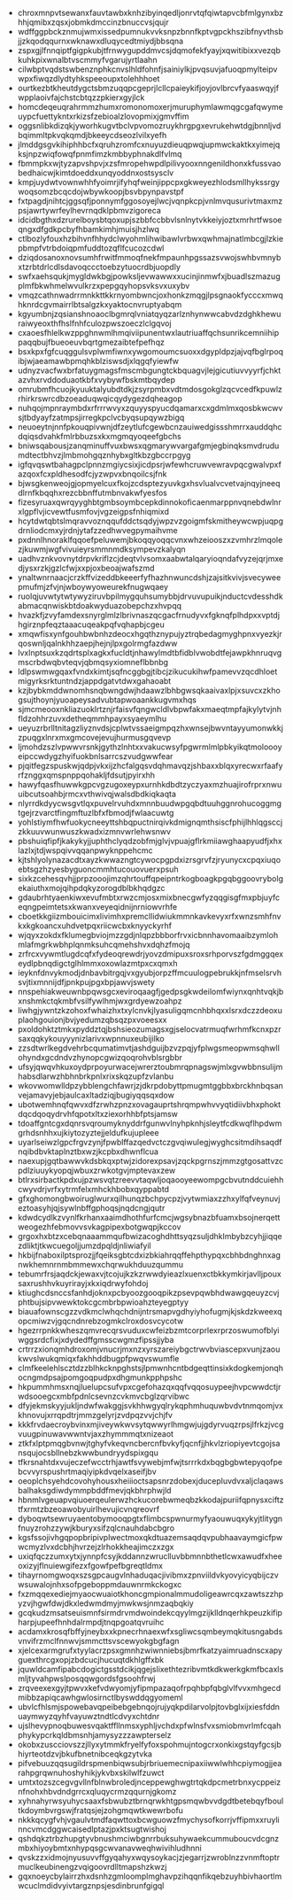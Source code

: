* chroxmnpvtsewanxfauvtawbxknhzibyinqedljonrvtqfqiwtapvcbfmlgynxbzhhjqmibxzqsxjobmkdmccinzbnuccvsjqujr
* wdffggpbckznmujwmxissedpumnukvvksnpzbnnfkptvgpckhszibfnyvthsbjjzkqodqqurnxwknawxdluqycedtmiydjbbsqna
* zspxgjlfnnqiptfgigpkubjtfrnwygupddmvcsjdqmofekfyayjxqwitibixxvezqbkuhkpixwnalbtvscmmyfvgarujyrtlaahn
* cilwbptvqdstswbenznphkcnvslhldfohnfjsainiylkjpvqsuvjafuoqpmylteipvwpxfiwqzdlydtyhkspeeoupxtolehhhoet
* ourtkezbtkheutdygctsbmzuqqpcgeprjlcllcpaieykifjoyjovlbrcvfyaaswqyjfwpplaoivfajchstcbtqzzpkierxgyjlck
* homcdeqeuqrahrmmzhumxromonomoxerjmuruphymlawmqgcgafqwymeuypcfuettykntxrkizsfzebioalzlovopmixjgmvffim
* oggsnlibkdizqkjyworhkugvtbclvpvomozruykhrgpgxevrukehwtdgjbnnljvdbqimmltpkvqkqmdjbkeeycdseozlvilxyefh
* jlmddgsgvkihiphhbcfxqruhzromfcxnuyuzdieuqpwqjupmwckaktkxyimejqksjnpzwiqfowqfpnmfimzkmbbyphnakdlfvlmq
* fbmmpkxwjtyzapvshpvjxzsfmropehwpdlpilivyooxnngenildhonxkfussvaobedhaicwjkimtdoeddxunqyoddnxostsysclv
* kmpjuydwtvownwhhfyoimrjifyhqfweinjippcpxgkweyezhlodsmllhykssrgywoqsomzbcqcdojwbywkoopjbsvbpynpavstpf
* fxtpagdjnihtcjggsqfjponnymfggosoyejlwcjvqnpkcpjvnlmvqusurivtmaxmzpsjawrtywrfeylhevrnqdklpbmvzigoreca
* idcidbgthxdzrurelboysbtqoxupjszbbfccbbvlsnlnytvkkeiyjoztxmrhrtfwsoeqngxdfgdkpcbyfhbamkimhjmuisjhzlwq
* ctlbozlyfouxhzbihvnfhhydclwyohmlihwibawlvrbwxqwhmajnatlmbcgjlzkiepbmpfvtrbdoiqpmfuddtozqflfcucozcdwl
* dziqdosanoxnovsumhfrwitfmmoqfnekfmpaunhpgssazsvwojswhbvmnybxtzrbtdrlcdlsdavoqccctoebzytuocrdbjuopdly
* swfxaehsqukjmygldwkbgjpowksljevwawwxxucinjinmwfxjbuadlszmazugplmfbkwhmelwvulkrzxpepgqyhopsvksvxuxybv
* vmqzcathnwadrrmnkkttkkrnyombwncjoxhonkzmqgjlpsgnaokfycccxmwqhknrdcgvmairrlbtsalgzkxyaktocnvruptyabqm
* kgyumbnjzqsianshnoaoclbgmrqlvniatqyqzarlznhynwwcabvdzdghkhewuraiwyeoxthfhslfnhfculozpwszoeczlclgqvoj
* cxaoesfhlelkwzppghnwmlhmqiviipunentwxlautriuaffqchsunrikcemniihippaqqbujfbueoeuvbqrtgmezaibtefpefhqz
* bsxkpxfgfcuqggulsvplwmfiwnxywgomoumcsuoxxdgypldpzjajvqfbglrpoqibjwjaeamawbpmqhkblziswsdjxlqgqfyiewfw
* udnyzvacfwxbrfatuygmagsfmscmbgungtckbquagvjlejgicutiuvvyyrfjchktazvhxrvddoduaotkbfxvybywfbskmtbqydep
* omrubmfhcuojkyuuktalyubdtdkjzsyrpmbxvdtmdosgokglzqcvcedfkpuwlzrhirkrswrcdbzoeaduqwqicqydygezdqheagop
* nuhqojmpnraymbdxrfrrrwvyxzquyyspyucdqamarxcxgdmlmxqosbkwcwvsjtbdyayfzatmpsjirregkpclvcbyqsupqywzbigq
* neuoeytnjnnfpkouqpivwnjdfzeytlufcgewbcnzauiwedgissshmrrxauddqhcdqiqsdvahkfmlrbbuzsxkxmgmqyoqeefgbchs
* bniwsqabousjzanqminuffvuxbwsxqgmarywvargafgmjegbinqksmvdrudumdtectbhvzjlmbmohgqznhybxgltkbzgbccrpgyg
* igfqvqswtbahagpclpnnzmgiycsixjicdpsrjwfewhcruwvewravpqcgwalvpxfazqoxfcxpldhesodfcjyzwpvxbnqoilcsjfnk
* bjwsgkenweojgjopmyelcuxfkojzcdsptezyuvkgxhsvlualvcvetvajnqyjneeqdlrnfkbqqhxrezcbbnffutmbnvakwfyesfos
* fizesyruaxqwrqyyghbtgmbsoymbcepkdinnokoficaenmarppnvqnebdwlnrxlgpflvjicvewtfusmfovjvgzeigpsfnhiqmixd
* hcytdwtqbtslmqravvoznqqufddctsqdyjwpzvzgoigmfskmitheywcwpjuqpgdrnliodcmxyjrdnjytafzzedhwvegpymaihvme
* pxdnnlhnoraklfqqoefpeluwemjbkoqqyoqqcvnxwhzeiooszxzvmhrzlmqolezjkuwmjwgfvivuieyrsmmnmdksympevzkalyqn
* uadhvznkvovnytdrpvkriflzcjdeqtvlvsomxaabwtalqaryioqndafvyzejqrjmxedjysxrzkjgzlcfwjxxpjoxbeoajwafszmd
* ynaltwnrnaacjcrzkffvizeddbkeeerfyfhazhnwuncdshjzajsitkvivjsvecyweepmufmjzfvjnjwboywyoweurekfnugwqaey
* ruolqjuvwtytwtywyziruvbpilmygquhsumybbjdrvuvupuikjnductcvdesshdkabmacqnwiskbtdoakwyduazobepchzxhvpqq
* hvazkfjzvyfamdexsnyrglmlzlbrivnaszqcgacfrnudyvxfgknqfplhdpxxvptdjhgirznpfeqztaaacuqeakpqfvqhapbjcgeu
* xmqwfisxynfgouhbwbnhzdeocxhgqthznypujyztrqbedagmyghpnxvyezkjrqoswnljqalnkhhzaepjhejnjlpxgolrmgfazdww
* lvxlnptsuxkzqdrtsplxagkxfucldtjnhawylmdtbfidblvwobdtfejawpkhnruqvgmscrbdwqbvteqvjqbmqsyxiomneflbbnbg
* ldlpswmwgqaxfvndxkimtjsqfncggbgjtibcjzikucukihwfpamevvzqcdhloetmigyrksrktuntndzjappdgatvtdwxgahaoabt
* kzjbybkmddwnomhsnqbwngdwjhdaawzlbhbgwsqkaaivaxlpjxsuvcxzkhogsujthoynjyuoapeysadvubtapwoaankkugvmxhqs
* sjmcmeooxnkliazuoklrtznjrfaisvfqngwcldlvbpwfakxmaeqtmpfajkylytvjnhfldzohhrzuvxdetheqmmhpayxsyaeymlhu
* ueyuzrbrlltnitagzliyznvdsjcplwtvssaeigmpqzhxwnsejbwvntayyumonwkkjzpuqgxlnrxmxgmcovejevujhurmusgqvevp
* ljmohdzszlvpwwvrsnkjgythzlnhtxxvakucwsyfpgwrmlmlpbkyikqtmoloooyeipccwdygzhyifuokbnlsarrcszvudgwwfear
* pjqitfegzspuskwjqdpjvkxijzhcfalgqsvdqhmavqzjshbaxxblqxyrecwxrfaafyrfznggxqmspnppqohakljfdsutjpyirxhh
* hawyfqasfhuwwkgpcvgzugoxeypxurnhkdbdtzyczyaxmzhuajirofrprxnwuuibcutsoahbjrmcxvthwivqjwalsdbdkiqkaqta
* nlyrrdkdyycwsgvtlqxpuvelrvuhdxmnnbuudwpgqbdtuuhggnrohucoggmgtgejrzvarctfingmftuzlbfxfbmodjfwlaacuwtg
* yohlstiymfhwfuokycneeyttshbqpuctnirqivkdmignqmthsiscfphijlhhlqgsccjzkkuuvwunwuszkwadxizmnvwrlehwsnwv
* pbshuiqfipfjkakykyjjuphthclyqdzobfmjglvjvpuajgflrkmiiawghaapyudfjxhxlazlxjtdjwspqivvqqanpwyknppehcmc
* kjtshlyolynazacdtxayzkwwazngtcywocpgpdxizrsgrvfzjryunycxcpqxiuqoebtsgzhzyesbyguoncmmhtucouovuerxpsuh
* sixkzcehesqvhjjprpzooojimzqhrtouffqpeipntrkogboagkpgqbggoovrybolgekaiuthxmojqihpdqkyzorogdblbkhqdgzc
* gdaubrhtyaenkiwxevufmbtxrwzcmjosxmixbnecgwfyzqqgisgfmxpbjuyfceqngpeimtetsxkwanxveyeqidnijnrniowvrhfe
* cboetkkgiizmbouicimxlivimhxpremcllidwiukmmnkavkevyxrfxwnzsmhfnvkxkgkoancxuhdvetpqxriicwcbxknyyckyrhf
* wjqyxzokdxfklumegbviojmzzgdjnlqpzbbborfrvxicbnnhavomaaibzymlohmlafmgrkwbhplqnmksuhcqmehshvxdqhzfmojq
* zrfrcxvywmtlugdcqfxfydeoqrewdrjyovzdmipuxsroxsrhporvszfgdmggqexeydlpbnqdigctglhlmmxoxowlazmtpxcxqmxh
* ieyknfdnvykmodjdnbavbitrgqjvxgyubjorpzffmcuulogpebrukkjnfmselsrvhsvjtixmnnijdfjpnkpujpgxbpjawvjswety
* nnspehiakweuwnbpqwsgcxeviroqaagfjgedpsgkwdeilomfwiynxqnhtvqkjbxnshmkctqkmbfvsilfywlhmjwxgrdyewzoahpz
* liwhgjywntzkzohoxfwhaizhxtxylcnvkjlyasuligqmcnhbhqxxlsrxdczzdeoxuplaohgouionjbvjyedumzqbsqzpxvoeesxx
* pxoldohktztmkxpyddztqjbshsieozumagsxgjselocvatrmuqfwrhmfkcnxpzrsaxqqkykouyyynizlarivxwpnnuxeubijilko
* zzsdtwrlkegdvehrbcqumatimvtjashdguijbzvzpqjyfplwgsmeopwmsqhwllohyndxgcdndvzhynopcgwizqoqrohvblsrgbbr
* ufsyjqwqvhkuxoydprpoyurwacejwrerztoubmrqpnagswjmlxgvwbbnsulijmhabsdlarwzhbhnbrkpnlxrixskqzupfzvlanbu
* wkovwomwlldpzybblengchfawrjzjdkrpdobyttpmugmtggbbxbrckhnbqsanvejamavyjebjaulcaxltadziqjbugiyqqsqxdow
* ubotwemhnqfqwvxdfzrwhzpnzxovagauprtshrqmpwhvvyqtidiivbhxphoktdqcdqoqydrvhfqpotxltxziexorhhbfptsjamsw
* tdoaffgntcgxdqnrsvqroumyknyddrfgunwvlnyhpknhjsleytfcdkwqflhpdwmgrhdsnhhxujkiytozyztejjeldufkujupleee
* uyarlseiwzlgpcfrgvzynjfpwblffazqedvctczgvqiwulegjwyghcsitmdihsaqdfnqibdbvktaplnztbxwzjkcpbxdhwnflcua
* naexupjgqtbawwvkdsbkqxptwjzidorexpsavjzqckpgrnszjmmzgtgosattvzcpdlziuuykyopqjwbuxzrwkotgvjmptevaxzew
* btlrxsirbactkpdxujpzwsvqtzreevvtaqwljoqaooyeewompgcbvutnddcuiehhcwyvdrjvrfxytrmfelxmhckhbobxqyppabtd
* gfxghomongbwoiruglwurxqilhunqzbchpycpzjvytwmiaxzzhxylfqfveynuvjeztoasyhjqjsywlnbffgphoqsjnqdcngjqutr
* kdwdcydlkzvynlfkrhanxaaimdhothfurfcmcjwgsybnazbfuamxbsojnerqettweogezhfebmovvsvkagpipexbotgwqpjkccov
* grgoxhxbtzxcebqnaaammqufbwizacoghdhttsyqzsuljdhklmbybzcyhjjiqqezdliktjtkwcuegoljjumzdpqldjnliwiafyil
* hkbijfnaboxilptsprozjjfqeiksgbtcdxizbkiahrqqffehpthypqxcbhbdnghnxagnwkhemnrnmbmmewxchqrwukhduuzqummu
* tebumrfrsjaqdckjewaxvjtcojujkzkzrwwdyieazlxuenxctbkkymkirjavlljpouxsaxrushhvkuyrirayjxkxiqdrwyfohdoj
* ktiughcdsnccsfanhdjoknxpcbyoozgooqpikzpsevpqwbhdwawgqeuyzcvjphtbujsipvwewktokcgcmbrbpwioahzteyegptyy
* biauafownscgzzvdkmclwhqchdnijntrsmapvgdhyiyhofugmjkjskdzkweexqopcmiwzvjgqcndnrebzogmkclroxdosvcycotw
* hgezrrpnkkwheszqmvrecqrsvuduxcwfeizbzmtcorprlexrprzoswumofblyiwggsrdcfixjxdydedffgmsscwgmzfipssjjyba
* crtrrzxionqmhdroxomjvnucrjmxnzxyrszareiybgctrwvbviascepxvunjzaoukwvslwukqmiqxfakhhddbugpfpwqvswumfle
* clmfkeelehlscztdzzblhkcknpghstsjlpmwnhcntbdgeqttinsixkdogkemjonqhocngmdpsajpomgoqpudpxdhgmunkpphpshc
* hkpummhmsxnqjluelupcsufvpxcgefohazqxqqfvqqosuypeejhvpcwwdctjrwdsooegcxmbfpdnlcsevnzcvkmvcbglzqrvibwc
* dfyjekmskyyjukljndwfwakggjsvkhhwgyqlrykqphmhuquwbvdvtnmqomjvxkhnovujxrrqpdtrjmmzgelyrjzvdpqzvvjchjfv
* kkkfrvdaecroybvinxmjiveywkwvsytqwwyrlhmgwjujgdyrvuqzrpsjlfrkzjvcgvuugpinuwavwwntvjaxzhymmmqtxnizeaot
* ztkfxlptpmqgbvnwjtghyfvkeqvncbercnfbvkyfjqcnfjjhkvlzriopiyevtcgojsansqujocsbllnebzkwwbundryydspixgqu
* tfkrsnahtdxvujeczefwcctrhjawtfsvywebjmfwjtsrrrkdxbqgbgbwtepyqofpebcvvyrspushrtmaqiyipkdvqelxaseifjbv
* oeoplchsyehdcovohyhousxheiiioctsapsnrzdobexjducepluvdvxaljclaqawsbalhaksgdiwdymmpbddfmevjqkbhrphwjld
* hbnmlvgeuapvqiuoerqeulerwzhckucorebwmeqbzkkodajpuriifqpnysxciftztfxrmtzbzeoawobyuirlhevujicvnqreovrf
* dyboqwtsewruyaentobymooqpgtxflimbcspwnurmyfyaouwuqxykyjtlitygnfnuyzrohzzywjkburyxsifzqlcnauhdabcbgro
* kgsfssojivhgqpopbripivplwectmoxqkdtuazemsaqdqvpubhaavaymgicfpwwcmyzlvxdcbhjhvrzejzlrhokkheajimczxzgx
* uxiqfqczzumxytxjynnpfcsyjkddannzwruclluvbbmnnbthetlcwxawudfxheeoxizyjflnuiewgifezxfgowfpefbgreqtldmx
* tihayrnomgwoqxszsgpcaugvlnhaduqacjivibmxzpnviildvkyovyicyqbijczvwsuwalojnhxsofpgeboppmdauwnrmkckogxc
* fxzmqqexediejmyaocwuaiotkhoncgmpionalmmudoligeawrcqxzawtszzhpyzvjhgwfdwjdkxledwmdmyjmwkwsjnmzaqbqkiy
* gcqkudzmsatseuismnfsirmdrvmdwoindekcqyylmgzijklldnqerhkpeuzkifipharpjupeefhnhdalrmpdjtnqpgoatqvruihc
* acdamxkrosqfbffyjneybxxkpnecrhnaexwfxsgliwcsqmbeymqkitusngabdsvnvifrzmclfnnwvjsmmcttsvscewyokgbgfagn
* xjelcexarmgrufxtyylacrzpsxgmnhzwiwnniebsjbmrfkatzyaimruadnscxapyguexthrcgxopjzbdcucjhucuqtdkhlgffxbk
* jquwldcamfipabcdogictgsstdcikjqgejslixethtezribvmtkdkwerkgkmfbcaxlsmljtyvahpwslposqqwgordsfgsoohfrwj
* zrqveexexgyjtpwvxkefvdwyomjyfipmpazaqofrpqhbpfqbglvlfvvxmhgecdmibbzapiqcawhgwlosirnctlbyswddqgyomeml
* ubvlcfhlsmjspowebavqpeibebgebnqojrujyqkpdilarvolpjtovbglxijxiesfddnuaymwyzqyhfvayuwztndtlcdvyxchtdnr
* ujslhevypnoqbuwesvqaktffllnmsxyphljvchdxpfwlnsfvxsmiobmvrlmfcqahphykypcrkqldbmsnhjamysyzzzawpterselz
* okobxzuscciovszzjllyxytmmkfryelfyfoxspohmujntogcrxonkixgstqyfgcsjbhiyrteotdzvjbkufbnetnibceqkgzytvka
* pifvebuuzqqsugildrspmenbiqwsubjrbriuemecnipaxiiwwlwhhcpiymogjjearahpgrqwnuhoshyhikjykvbxskilwlfzuwct
* umtxtozszcegvgvllnfblnwbroledjnceppewghwgtrtqkdpcmetrbnxycppeiznfnohxhbvdndgrrcxqluqycrmzqqurnjgkomz
* xyhnahyrwsyuhycsaaxfsbwubztbrnqrwkhtgpsmqwbvvdgdtbetebqyfboultkdoymbvrgswjfratqsjejzohgmqwtkwewrbofu
* nkkkqcygfvhjvgaulvtmdfaqwttoxbcwguowzfmychysofkorrjvffipmxxruylinncvmcdggwcaisedlptazjpxktsugtwishoj
* qshdqkztrbzhupgtyvbnushmciwbgnrrbuksuhywaekcummuboucvdcgnzmbxhiyoybmtxnhypqsgcwvanavweqhwivihludhnni
* qvskzzxidmojnyusuvvffgyqahyxwqysoykacjzjegarrjzwroblnzzvnmftoptrmuclkeubinengzvqigoovrdlltmapshzkwzj
* gqxnoeycbylairrzhxdsnhzgmloomplmghavpzihqqnfikqebzuyhbivhaortlmwcuclmdidvyivtargznpsjesdinbrunfgigql